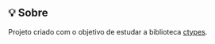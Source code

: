 ## :bulb: Sobre

Projeto criado com o objetivo de estudar a biblioteca [ctypes](https://docs.python.org/3/library/ctypes.html).
